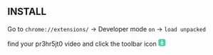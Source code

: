 ## INSTALL

Go to ```chrome://extensions/``` -> Developer mode ```on``` -> ```load unpacked```

find your pr3hr5jt0 video and click the toolbar icon  ![icon16](https://github.com/cptpr/Stahuj.to/blob/main/icon16.png "Logo")
